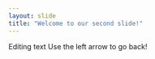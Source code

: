 ```yaml
---
layout: slide
title: "Welcome to our second slide!"
---
```

Editing text
Use the left arrow to go back!
